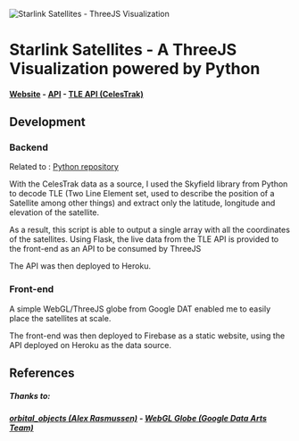 ![Starlink Satellites - ThreeJS Visualization](https://i.imgur.com/QwQAD16.png)

# Starlink Satellites - A ThreeJS Visualization powered by Python

#### [Website](https://starlink-tracker-20c00.web.app "Website") - [API](https://starlink-tracker.herokuapp.com "API") - [TLE API (CelesTrak)](https://www.celestrak.com/NORAD/elements/starlink.txt "TLE API")
## Development

### Backend
Related to : [Python repository](https://github.com/NgyAnthony/skyfield_starlink "Python repository")

With the CelesTrak data as a source, I used the Skyfield library from Python to decode TLE (Two Line Element set, used to describe the position of a Satellite among other things) and extract only the latitude, longitude and elevation of the satellite.

As a result, this script is able to output a single array with all the coordinates of the satellites. Using Flask, the live data from the TLE API is provided to the front-end as an API to be consumed by ThreeJS

The API was then deployed to Heroku.

### Front-end
A simple WebGL/ThreeJS globe from Google DAT enabled me to easily place the satellites at scale.

The front-end was then deployed to Firebase as a static website, using the API deployed on Heroku as the data source.

## References
##### **Thanks to:**
##### [orbital_objects (Alex Rasmussen)](https://github.com/alexras/orbital_objects/ " orbital_objects (Alex Rasmussen)") - [WebGL Globe (Google Data Arts Team)](https://github.com/dataarts/webgl-globe "WebGL Globe (Google Data Arts Team)")
